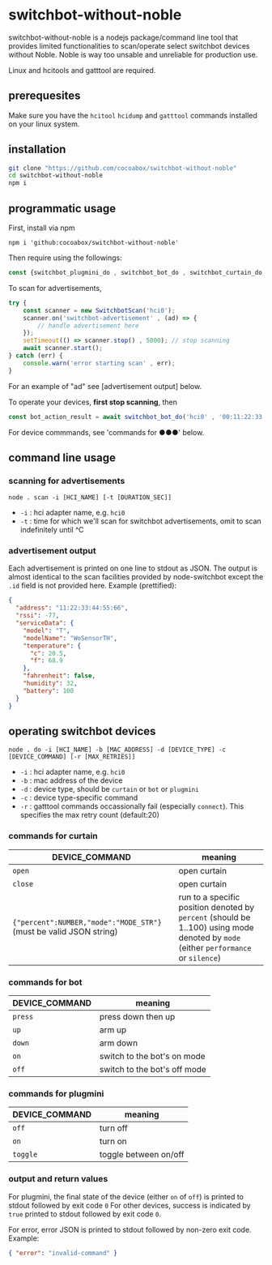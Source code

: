 # switchbot-without-noble

switchbot-without-noble is a nodejs package/command line tool that provides limited functionalities to scan/operate select switchbot
devices without Noble.
Noble is way too unsable and unreliable for production use.

Linux and hcitools and gatttool are required.

## prerequesites

Make sure you have the `hcitool` `hcidump` and `gatttool` commands installed on your linux system.

## installation

```sh 
git clone "https://github.com/cocoabox/switchbot-without-noble"
cd switchbot-without-noble
npm i
```

## programmatic usage

First, install via npm

```shell
npm i 'github:cocoabox/switchbot-without-noble'
```
Then require using the followings:

```js 
const {switchbot_plugmini_do , switchbot_bot_do , switchbot_curtain_do, SwitchbotScan} = require('modules/switchbot-without-noble');
```
To scan for advertisements, 

```js
try {
    const scanner = new SwitchbotScan('hci0');
    scanner.on('switchbot-advertisement' , (ad) => {
        // handle advertisement here 
    });
    setTimeout(() => scanner.stop() , 5000); // stop scanning
    await scanner.start();
} catch (err) {
    console.warn('error starting scan' , err);
}
```
For an example of "ad" see [advertisement output] below.

To operate your devices, **first stop scanning**, then 

```js
const bot_action_result = await switchbot_bot_do('hci0' , '00:11:22:33:44:55' , 'press' , {max_retries : 99});
```

For device commmands, see 'commands for ●●●' below.

## command line usage

### scanning for advertisements

```
node . scan -i [HCI_NAME] [-t [DURATION_SEC]] 
```

- `-i` : hci adapter name, e.g. `hci0`
- `-t` : time for which we'll scan for switchbot advertisements, omit to scan indefinitely until ^C

### advertisement output 

Each advertisement is printed on one line to stdout as JSON. The output is almost identical to the scan facilities 
provided by node-switchbot except the `.id` field is not provided here. Example (prettified):

```json
{
  "address": "11:22:33:44:55:66",
  "rssi": -77,
  "serviceData": {
    "model": "T",
    "modelName": "WoSensorTH",
    "temperature": {
      "c": 20.5,
      "f": 68.9
    },
    "fahrenheit": false,
    "humidity": 32,
    "battery": 100
  }
}
```

## operating switchbot devices

```
node . do -i [HCI_NAME] -b [MAC_ADDRESS] -d [DEVICE_TYPE] -c [DEVICE_COMMAND] [-r [MAX_RETRIES]]
```

- `-i` : hci adapter name, e.g. `hci0`
- `-b` : mac address of the device
- `-d` : device type, should be `curtain` or `bot` or `plugmini`
- `-c` : device type-specific command
- `-r` : gatttool commands occassionally fail (especially `connect`). This specifies the max retry count (default:20)

### commands for curtain

| DEVICE_COMMAND                                                     | meaning                                                                                                                             |
|--------------------------------------------------------------------|-------------------------------------------------------------------------------------------------------------------------------------|
| `open`                                                             | open curtain                                                                                                                        |
| `close`                                                            | open curtain                                                                                                                        |
| `{"percent":NUMBER,"mode":"MODE_STR"}` (must be valid JSON string) | run to a specific position denoted by `percent` (should be 1..100) using mode denoted by `mode` (either `performance` or `silence`) |

### commands for bot

| DEVICE_COMMAND | meaning                      |
|----------------|------------------------------|
| `press`        | press down then up           |
| `up`           | arm up                       |
| `down`         | arm down                     |
| `on`           | switch to the bot's on mode  |
| `off`          | switch to the bot's off mode |

### commands for plugmini

| DEVICE_COMMAND | meaning               |
|----------------|-----------------------|
| `off`          | turn off              |
| `on`           | turn on               |
| `toggle`       | toggle between on/off |

### output and return values

For plugmini, the final state of the device (either `on` of `off`) is printed to stdout followed by exit code `0`
For other devices, success is indicated by `true` printed to stdout followed by exit code `0`.

For error, error JSON is printed to stdout followed by non-zero exit code. Example:

```json
{ "error": "invalid-command" }
```

 
